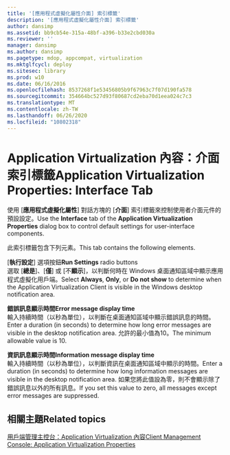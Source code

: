 ```yaml
---
title: '[應用程式虛擬化屬性介面] 索引標籤'
description: '[應用程式虛擬化屬性介面] 索引標籤'
author: dansimp
ms.assetid: bb9cb54e-315a-48bf-a396-b33e2cbd030a
ms.reviewer: ''
manager: dansimp
ms.author: dansimp
ms.pagetype: mdop, appcompat, virtualization
ms.mktglfcycl: deploy
ms.sitesec: library
ms.prod: w10
ms.date: 06/16/2016
ms.openlocfilehash: 8537268f1e53456805b9f67963c7f07d190fa578
ms.sourcegitcommit: 354664bc527d93f80687cd2eba70d1eea024c7c3
ms.translationtype: MT
ms.contentlocale: zh-TW
ms.lasthandoff: 06/26/2020
ms.locfileid: "10802318"
---
```

# <span data-ttu-id="a041f-103">Application Virtualization 內容：介面索引標籤</span><span class="sxs-lookup"><span data-stu-id="a041f-103">Application Virtualization Properties: Interface Tab</span></span>


<span data-ttu-id="a041f-104">使用 [**應用程式虛擬化屬性**] 對話方塊的 [**介面**] 索引標籤來控制使用者介面元件的預設設定。</span><span class="sxs-lookup"><span data-stu-id="a041f-104">Use the **Interface** tab of the **Application Virtualization Properties** dialog box to control default settings for user-interface components.</span></span>

<span data-ttu-id="a041f-105">此索引標籤包含下列元素。</span><span class="sxs-lookup"><span data-stu-id="a041f-105">This tab contains the following elements.</span></span>

<a href="" id="run-settings-radio-buttons"></a><span data-ttu-id="a041f-106">[**執行設定**] 選項按鈕</span><span class="sxs-lookup"><span data-stu-id="a041f-106">**Run Settings** radio buttons</span></span>  
<span data-ttu-id="a041f-107">選取 [**總是**]、[**僅**] 或 [不**顯示**]，以判斷何時在 Windows 桌面通知區域中顯示應用程式虛擬化用戶端。</span><span class="sxs-lookup"><span data-stu-id="a041f-107">Select **Always**, **Only**, or **Do not show** to determine when the Application Virtualization Client is visible in the Windows desktop notification area.</span></span>

<a href="" id="error-message-display-time"></a>**<span data-ttu-id="a041f-108">錯誤訊息顯示時間</span><span class="sxs-lookup"><span data-stu-id="a041f-108">Error message display time</span></span>**  
<span data-ttu-id="a041f-109">輸入持續時間（以秒為單位），以判斷在桌面通知區域中顯示錯誤訊息的時間。</span><span class="sxs-lookup"><span data-stu-id="a041f-109">Enter a duration (in seconds) to determine how long error messages are visible in the desktop notification area.</span></span> <span data-ttu-id="a041f-110">允許的最小值為10。</span><span class="sxs-lookup"><span data-stu-id="a041f-110">The minimum allowable value is 10.</span></span>

<a href="" id="information-message-display-time"></a>**<span data-ttu-id="a041f-111">資訊訊息顯示時間</span><span class="sxs-lookup"><span data-stu-id="a041f-111">Information message display time</span></span>**  
<span data-ttu-id="a041f-112">輸入持續時間（以秒為單位），以判斷資訊在桌面通知區域中顯示的時間。</span><span class="sxs-lookup"><span data-stu-id="a041f-112">Enter a duration (in seconds) to determine how long information messages are visible in the desktop notification area.</span></span> <span data-ttu-id="a041f-113">如果您將此值設為零，則不會顯示除了錯誤訊息以外的所有訊息。</span><span class="sxs-lookup"><span data-stu-id="a041f-113">If you set this value to zero, all messages except error messages are suppressed.</span></span>

## <span data-ttu-id="a041f-114">相關主題</span><span class="sxs-lookup"><span data-stu-id="a041f-114">Related topics</span></span>


[<span data-ttu-id="a041f-115">用戶端管理主控台：Application Virtualization 內容</span><span class="sxs-lookup"><span data-stu-id="a041f-115">Client Management Console: Application Virtualization Properties</span></span>](client-management-console-application-virtualization-properties.md)

 

 





